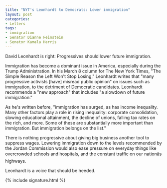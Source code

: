 ```yaml
---
title: "NYT's Leonhardt to Democrats: Lower immigration"
layout: post
categories:
- Letters
tags:
- immigration
- Senator Dianne Feinstein
- Senator Kamala Harris
---
```


David Leonhardt is right: Progressives should lower future immigration.

Immigration has become a dominant issue in America, especially during the Trump Administration. In his March 8 column for The New York Times, "The Simple Reason the Left Won't Stop Losing," Leonhardt writes that "many progressive activists \[have\] misread public opinion" on issues such as immigration, to the detriment of Democratic candidates. Leonhardt recommends a "new approach" that includes "a slowdown of future immigration."

As he's written before, "immigration has surged, as has income inequality. Many other factors play a role in rising inequality: corporate consolidation, slowing educational attainment, the decline of unions, falling tax rates on the rich, and more. Some of these are substantially more important than immigration. But immigration belongs on the list."

There is nothing progressive about giving big business another tool to suppress wages. Lowering immigration down to the levels recommended by the Jordan Commission would also ease pressure on everyday things like overcrowded schools and hospitals, and the constant traffic on our nationâ&#128;&#153;s highways.

Leonhardt is a voice that should be heeded.

{% include signature.html %}

